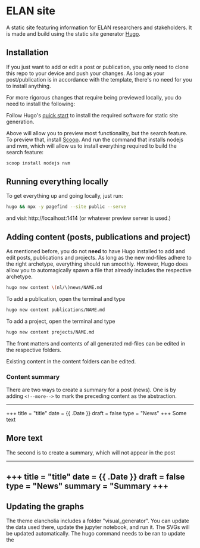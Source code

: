 # ELAN site

A static site featuring information for ELAN researchers and stakeholders.
It is made and build using the static site generator [Hugo](https://gohugo.io/).

## Installation
If you just want to add or edit a post or publication, you only need to clone
this repo to your device and push your changes. 
As long as your post/publication is in accordance with the
template, there's no need for you to install anything.

For more rigorous changes that require being previewed locally, you
do need to install the following:

Follow Hugo's [quick start](https://gohugo.io/getting-started/quick-start/) to
install the required software for static site generation.

Above will allow you to preview most functionality, but the search feature.
To preview that, install [Scoop](https://scoop.sh/). And run the command that installs nodejs and nvm,
which will allow us to install everything required to build the search feature:

```sh
scoop install nodejs nvm
```

## Running everything locally

To get everything up and going locally, just run:

```sh
hugo && npx -y pagefind --site public --serve
```

and visit http://localhost:1414 (or whatever preview server is used.)


## Adding content (posts, publications and project)
As mentioned before, you do not **need** to have Hugo installed to
add and edit posts, publications and projects. As long as the new
md-files adhere to the right archetype, everything should run smoothly.
However, Hugo does allow you to automagically spawn a file that already
includes the respective archetype.

```sh
hugo new content \(nl/\)news/NAME.md
```

To add a publication, open the terminal and type

```sh
hugo new content publications/NAME.md
```

To add a project, open the terminal and type

```sh
hugo new content projects/NAME.md
```

The front matters and contents of all generated md-files can be edited 
in the respective folders.


Existing content in the content folders can be edited.

### Content summary
There are two ways to create a summary for a post (news). One is by adding
`<!--more-->` to mark the preceding content as the abstraction.

---
+++
title = "title"
date = {{ .Date }}
draft = false
type = "News"
+++
Some text
<!--more -->
More text
---

The second is to create a summary, which will not appear in the post

---
+++
title = "title"
date = {{ .Date }}
draft = false
type = "News"
summary = "Summary
+++
---


## Updating the graphs
The theme elancholia includes a folder "visual_generator". You can
update the data used there, update the jupyter notebook, and run it.
The SVGs will be updated automatically. The hugo command needs to be
ran to update the